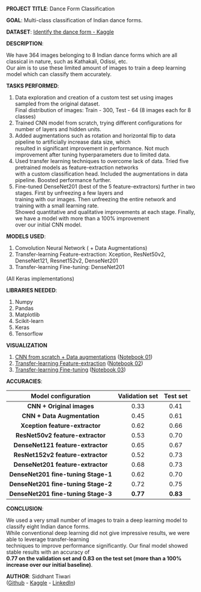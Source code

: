 **PROJECT TITLE**: Dance Form Classification

**GOAL**: Multi-class classification of Indian dance forms.

**DATASET**: [Identify the dance form - Kaggle](https://www.kaggle.com/datasets/singhuday/identifythedanceform)

**DESCRIPTION**:

We have 364 images belonging to 8 Indian dance forms which are all classical in nature, such as Kathakali, Odissi, etc.  
Our aim is to use these limited amount of images to train a deep learning model which can classify them accurately.

**TASKS PERFORMED**:

1. Data exploration and creation of a custom test set using images sampled from the original dataset.  
Final distribution of images: Train - 300, Test - 64 (8 images each for 8 classes)  
2. Trained CNN model from scratch, trying different configurations for number of layers and hidden units.  
3. Added augmentations such as rotation and horizontal flip to data pipeline to artificially increase data size, which  
resulted in significant improvement in performance. Not much improvement after tuning hyperparameters due to limited data.  
4. Used transfer learning techniques to overcome lack of data. Tried five pretrained models as feature-extraction networks  
with a custom classification head. Included the augmentations in data pipeline. Boosted performance further.  
5. Fine-tuned DenseNet201 (best of the 5 feature-extractors) further in two stages. First by unfreezing a few layers and  
training with our images. Then unfreezing the entire network and training with a small learning rate.  
Showed quantitative and qualitative improvements at each stage. Finally, we have a model with more than a 100% improvement  
over our initial CNN model.

**MODELS USED**:

1. Convolution Neural Network ( + Data Augmentations)
2. Transfer-learning Feature-extraction: Xception, ResNet50v2, DenseNet121, Resnet152v2, DenseNet201
3. Transfer-learning Fine-tuning: DenseNet201  

(All Keras implementations)

**LIBRARIES NEEDED**:

1. Numpy
2. Pandas
3. Matplotlib
4. Scikit-learn
5. Keras
6. Tensorflow

**VISUALIZATION**

1. [CNN from scratch + Data augmentations](../Images/01-cnn_from_scratch/) ([Notebook 01](https://github.com/stiwari-ds/DL-Simplified-SWOC-S3/blob/dance-form-clf/Dance-Form-Classification/Model/01_cnn_from_scratch.ipynb))
2. [Transfer-learning Feature-extraction](../Images/02-transfer_learning_feature_extraction) ([Notebook 02](https://github.com/stiwari-ds/DL-Simplified-SWOC-S3/blob/dance-form-clf/Dance-Form-Classification/Model/02_transfer_learning_feature_extraction.ipynb))
3. [Transfer-learning Fine-tuning](../Images/03-transfer_learning_fine_tuning) ([Notebook 03](https://github.com/stiwari-ds/DL-Simplified-SWOC-S3/blob/dance-form-clf/Dance-Form-Classification/Model/02_transfer_learning_fine_tuning.ipynb)) 

**ACCURACIES**:

| **Model configuration**             |    Validation set   |     Test set       |
|:-----------------------------------:|:-------------------:|:--------------:|
| **CNN + Original images**           | 0.33                | 0.41           |
| **CNN + Data Augmentation**         | 0.45                | 0.61           |
| **Xception feature-extractor**      | 0.62                | 0.66           |
| **ResNet50v2 feature-extractor**    | 0.53                | 0.70           |
| **DenseNet121 feature-extractor**   | 0.65                | 0.67           |
| **ResNet152v2 feature-extractor**   | 0.52                | 0.73           |
| **DenseNet201 feature-extractor**   | 0.68                | 0.73           |
| **DenseNet201 fine-tuning Stage-1** | 0.62                | 0.70           |
| **DenseNet201 fine-tuning Stage-2** | 0.72                | 0.75           |
| **DenseNet201 fine-tuning Stage-3** | **0.77**            | **0.83**       |

**CONCLUSION**:

We used a very small number of images to train a deep learning model to classify eight Indian dance forms.  
While conventional deep learning did not give impressive results, we were able to leverage transfer-learning  
techniques to improve performance significantly. Our final model showed stable results with an accuracy of  
**0.77 on the validation set and 0.83 on the test set (more than a 100% increase over our initial baseline)**.

**AUTHOR**:
Siddhant Tiwari  
([Github](https://www.github.com/stiwari-ds) - [Kaggle](https://www.kaggle.com/stiwarids) - [LinkedIn](https://www.linkedin.com/in/stiwari-ds/))
